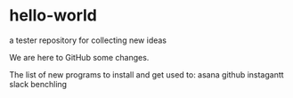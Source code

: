 # hello-world
a tester repository for collecting new ideas


We are here to GitHub some changes.

The list of new programs to install and get used to:
asana
github
instagantt
slack
benchling
